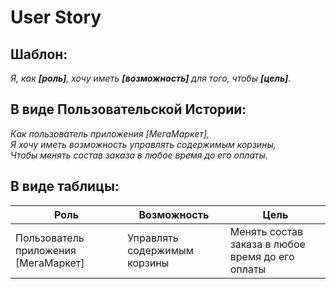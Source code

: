# User Story

## Шаблон:
_Я, как **[роль]**, хочу иметь **[возможность]** для того, чтобы **[цель]**._

## В виде Пользовательской Истории:
_Как пользователь приложения [МегаМаркет],  
Я хочу иметь возможность управлять содержимым корзины,  
Чтобы менять состав заказа в любое время до его оплаты._

## В виде таблицы:
| Роль                                 | Возможность                  | Цель                                             |
|--------------------------------------|------------------------------|--------------------------------------------------|
| Пользователь приложения [МегаМаркет] | Управлять содержимым корзины | Менять состав заказа в любое время до его оплаты |
